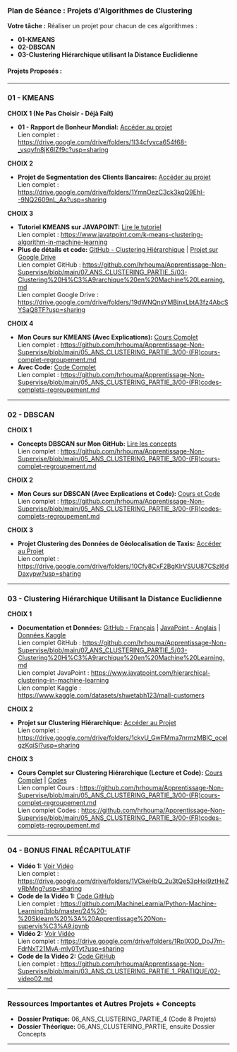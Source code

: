 ### **Plan de Séance : Projets d'Algorithmes de Clustering**

**Votre tâche :** Réaliser un projet pour chacun de ces algorithmes :
- **01-KMEANS**
- **02-DBSCAN**
- **03-Clustering Hiérarchique utilisant la Distance Euclidienne**

#### **Projets Proposés :**

---

### **01 - KMEANS**
**CHOIX 1 (Ne Pas Choisir - Déjà Fait)**
- **01 - Rapport de Bonheur Mondial:** [Accéder au projet](https://drive.google.com/drive/folders/1l34cfyvca654f68-_vsqyfn8jK6IZf9c?usp=sharing)  
  Lien complet : https://drive.google.com/drive/folders/1l34cfyvca654f68-_vsqyfn8jK6IZf9c?usp=sharing

**CHOIX 2**
- **Projet de Segmentation des Clients Bancaires:** [Accéder au projet](https://drive.google.com/drive/folders/1YmnOezC3ck3kqQ9EhI--9NQ2609nL_Ax?usp=sharing)  
  Lien complet : https://drive.google.com/drive/folders/1YmnOezC3ck3kqQ9EhI--9NQ2609nL_Ax?usp=sharing

**CHOIX 3**
- **Tutoriel KMEANS sur JAVAPOINT:** [Lire le tutoriel](https://www.javatpoint.com/k-means-clustering-algorithm-in-machine-learning)  
  Lien complet : https://www.javatpoint.com/k-means-clustering-algorithm-in-machine-learning  
- **Plus de détails et code:** [GitHub - Clustering Hiérarchique](https://github.com/hrhouma/Apprentissage-Non-Supervise/blob/main/07_ANS_CLUSTERING_PARTIE_5/03-Clustering%20Hi%C3%A9rarchique%20en%20Machine%20Learning.md) | [Projet sur Google Drive](https://drive.google.com/drive/folders/19dWNQnsYMBjnxLbtA3fz4AbcSYSaQ8TF?usp=sharing)  
  Lien complet GitHub : https://github.com/hrhouma/Apprentissage-Non-Supervise/blob/main/07_ANS_CLUSTERING_PARTIE_5/03-Clustering%20Hi%C3%A9rarchique%20en%20Machine%20Learning.md  
  Lien complet Google Drive : https://drive.google.com/drive/folders/19dWNQnsYMBjnxLbtA3fz4AbcSYSaQ8TF?usp=sharing

**CHOIX 4**
- **Mon Cours sur KMEANS (Avec Explications):** [Cours Complet](https://github.com/hrhouma/Apprentissage-Non-Supervise/blob/main/05_ANS_CLUSTERING_PARTIE_3/00-(FR)cours-complet-regroupement.md)  
  Lien complet : https://github.com/hrhouma/Apprentissage-Non-Supervise/blob/main/05_ANS_CLUSTERING_PARTIE_3/00-(FR)cours-complet-regroupement.md  
- **Avec Code:** [Code Complet](https://github.com/hrhouma/Apprentissage-Non-Supervise/blob/main/05_ANS_CLUSTERING_PARTIE_3/00-(FR)codes-complets-regroupement.md)  
  Lien complet : https://github.com/hrhouma/Apprentissage-Non-Supervise/blob/main/05_ANS_CLUSTERING_PARTIE_3/00-(FR)codes-complets-regroupement.md

---

### **02 - DBSCAN**
**CHOIX 1**
- **Concepts DBSCAN sur Mon GitHub:** [Lire les concepts](https://github.com/hrhouma/Apprentissage-Non-Supervise/blob/main/05_ANS_CLUSTERING_PARTIE_3/00-(FR)cours-complet-regroupement.md)  
  Lien complet : https://github.com/hrhouma/Apprentissage-Non-Supervise/blob/main/05_ANS_CLUSTERING_PARTIE_3/00-(FR)cours-complet-regroupement.md

**CHOIX 2**
- **Mon Cours sur DBSCAN (Avec Explications et Code):** [Cours et Code](https://github.com/hrhouma/Apprentissage-Non-Supervise/blob/main/05_ANS_CLUSTERING_PARTIE_3/00-(FR)codes-complets-regroupement.md)  
  Lien complet : https://github.com/hrhouma/Apprentissage-Non-Supervise/blob/main/05_ANS_CLUSTERING_PARTIE_3/00-(FR)codes-complets-regroupement.md

**CHOIX 3**
- **Projet Clustering des Données de Géolocalisation de Taxis:** [Accéder au Projet](https://drive.google.com/drive/folders/10Cfy8CxF2BgKlrVSUU87CSzI6dDaxypw?usp=sharing)  
  Lien complet : https://drive.google.com/drive/folders/10Cfy8CxF2BgKlrVSUU87CSzI6dDaxypw?usp=sharing

---

### **03 - Clustering Hiérarchique Utilisant la Distance Euclidienne**
**CHOIX 1**
- **Documentation et Données:** [GitHub - Français](https://github.com/hrhouma/Apprentissage-Non-Supervise/blob/main/07_ANS_CLUSTERING_PARTIE_5/03-Clustering%20Hi%C3%A9rarchique%20en%20Machine%20Learning.md) | [JavaPoint - Anglais](https://www.javatpoint.com/hierarchical-clustering-in-machine-learning) | [Données Kaggle](https://www.kaggle.com/datasets/shwetabh123/mall-customers)  
  Lien complet GitHub : https://github.com/hrhouma/Apprentissage-Non-Supervise/blob/main/07_ANS_CLUSTERING_PARTIE_5/03-Clustering%20Hi%C3%A9rarchique%20en%20Machine%20Learning.md  
  Lien complet JavaPoint : https://www.javatpoint.com/hierarchical-clustering-in-machine-learning  
  Lien complet Kaggle : https://www.kaggle.com/datasets/shwetabh123/mall-customers

**CHOIX 2**
- **Projet sur Clustering Hiérarchique:** [Accéder au Projet](https://drive.google.com/drive/folders/1ckvU_GwFMma7nrmzMBlC_oceIqzKqiSI?usp=sharing)  
  Lien complet : https://drive.google.com/drive/folders/1ckvU_GwFMma7nrmzMBlC_oceIqzKqiSI?usp=sharing

**CHOIX 3**
- **Cours Complet sur Clustering Hiérarchique (Lecture et Code):** [Cours Complet](https://github.com/hrhouma/Apprentissage-Non-Supervise/blob/main/05_ANS_CLUSTERING_PARTIE_3/00-(FR)cours-complet-regroupement.md) | [Codes](https://github.com/hrhouma/Apprentissage-Non-Supervise/blob/main/05_ANS_CLUSTERING_PARTIE_3/00-(FR)codes-complets-regroupement.md)  
  Lien complet Cours : https://github.com/hrhouma/Apprentissage-Non-Supervise/blob/main/05_ANS_CLUSTERING_PARTIE_3/00-(FR)cours-complet-regroupement.md  
  Lien complet Codes : https://github.com/hrhouma/Apprentissage-Non-Supervise/blob/main/05_ANS_CLUSTERING_PARTIE_3/00-(FR)codes-complets-regroupement.md

---

### **04 - BONUS FINAL RÉCAPITULATIF**
- **Vidéo 1:** [Voir Vidéo](https://drive.google.com/drive/folders/1VCkeHbQ_2u3tQe53pHoi9ztHeZvRbMng?usp=sharing)  
  Lien complet : https://drive.google.com/drive/folders/1VCkeHbQ_2u3tQe53pHoi9ztHeZvRbMng?usp=sharing
- **Code de la Vidéo 1:** [Code GitHub](https://github.com/MachineLearnia/Python-Machine-Learning/blob/master/24%20-%20Sklearn%20%3A%20Apprentissage%20Non-supervis%C3%A9.ipynb)  
  Lien complet : https://github.com/MachineLearnia/Python-Machine-Learning/blob/master/24%20-%20Sklearn%20%3A%20Apprentissage%20Non-supervis%C3%A9.ipynb
- **Vidéo 2:** [Voir Vidéo](https://drive.google.com/drive/folders/1RpIXOD_DoJ7m-FdrNxT21MvA-mly0Tyt?usp=sharing)  
  Lien complet : https://drive.google.com/drive/folders/1RpIXOD_DoJ7m-FdrNxT21MvA-mly0Tyt?usp=sharing
- **Code de la Vidéo 2:** [Code GitHub](https://github.com/hrhouma/Apprentissage-Non-Supervise/blob/main/03_ANS_CLUSTERING_PARTIE_1_PRATIQUE/02-video02.md)  
  Lien complet : https://github.com/hrhouma/Apprentissage-Non-Supervise/blob/main/03_ANS_CLUSTERING_PARTIE_1_PRATIQUE/02-video02.md

---

### **Ressources Importantes et Autres Projets + Concepts**
- **Dossier Pratique:** 06_ANS_CLUSTERING_PARTIE_4 (Code 8 Projets)
- **Dossier Théorique:** 06_ANS_CLUSTERING_PARTIE, ensuite Dossier Concepts

---
